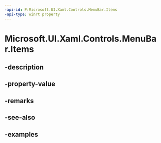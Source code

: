 ```yaml
---
-api-id: P:Microsoft.UI.Xaml.Controls.MenuBar.Items
-api-type: winrt property
---
```


<!-- Property syntax.
public IVector<MenuBarItem> Items { get; }
-->

# Microsoft.UI.Xaml.Controls.MenuBar.Items

## -description

## -property-value

## -remarks

## -see-also

## -examples

